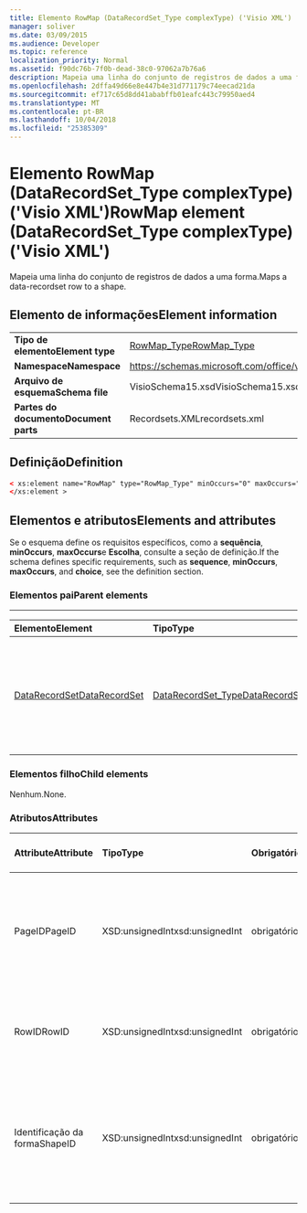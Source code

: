 ```yaml
---
title: Elemento RowMap (DataRecordSet_Type complexType) ('Visio XML')
manager: soliver
ms.date: 03/09/2015
ms.audience: Developer
ms.topic: reference
localization_priority: Normal
ms.assetid: f90dc76b-7f0b-dead-38c0-97062a7b76a6
description: Mapeia uma linha do conjunto de registros de dados a uma forma.
ms.openlocfilehash: 2dffa49d66e8e447b4e31d771179c74eecad21da
ms.sourcegitcommit: ef717c65d8dd41ababffb01eafc443c79950aed4
ms.translationtype: MT
ms.contentlocale: pt-BR
ms.lasthandoff: 10/04/2018
ms.locfileid: "25385309"
---
```

# <a name="rowmap-element-datarecordsettype-complextype-visio-xml"></a><span data-ttu-id="f7936-103">Elemento RowMap (DataRecordSet_Type complexType) ('Visio XML')</span><span class="sxs-lookup"><span data-stu-id="f7936-103">RowMap element (DataRecordSet_Type complexType) ('Visio XML')</span></span>

<span data-ttu-id="f7936-104">Mapeia uma linha do conjunto de registros de dados a uma forma.</span><span class="sxs-lookup"><span data-stu-id="f7936-104">Maps a data-recordset row to a shape.</span></span>
  
## <a name="element-information"></a><span data-ttu-id="f7936-105">Elemento de informações</span><span class="sxs-lookup"><span data-stu-id="f7936-105">Element information</span></span>

|||
|:-----|:-----|
|<span data-ttu-id="f7936-106">**Tipo de elemento**</span><span class="sxs-lookup"><span data-stu-id="f7936-106">**Element type**</span></span> <br/> |[<span data-ttu-id="f7936-107">RowMap_Type</span><span class="sxs-lookup"><span data-stu-id="f7936-107">RowMap_Type</span></span>](rowmap_type-complextypevisio-xml.md) <br/> |
|<span data-ttu-id="f7936-108">**Namespace**</span><span class="sxs-lookup"><span data-stu-id="f7936-108">**Namespace**</span></span> <br/> |https://schemas.microsoft.com/office/visio/2012/main  <br/> |
|<span data-ttu-id="f7936-109">**Arquivo de esquema**</span><span class="sxs-lookup"><span data-stu-id="f7936-109">**Schema file**</span></span> <br/> |<span data-ttu-id="f7936-110">VisioSchema15.xsd</span><span class="sxs-lookup"><span data-stu-id="f7936-110">VisioSchema15.xsd</span></span>  <br/> |
|<span data-ttu-id="f7936-111">**Partes do documento**</span><span class="sxs-lookup"><span data-stu-id="f7936-111">**Document parts**</span></span> <br/> |<span data-ttu-id="f7936-112">Recordsets.XML</span><span class="sxs-lookup"><span data-stu-id="f7936-112">recordsets.xml</span></span>  <br/> |
   
## <a name="definition"></a><span data-ttu-id="f7936-113">Definição</span><span class="sxs-lookup"><span data-stu-id="f7936-113">Definition</span></span>

```XML
< xs:element name="RowMap" type="RowMap_Type" minOccurs="0" maxOccurs="unbounded" >
</xs:element >
```

## <a name="elements-and-attributes"></a><span data-ttu-id="f7936-114">Elementos e atributos</span><span class="sxs-lookup"><span data-stu-id="f7936-114">Elements and attributes</span></span>

<span data-ttu-id="f7936-115">Se o esquema define os requisitos específicos, como a **sequência**, **minOccurs**, **maxOccurs**e **Escolha**, consulte a seção de definição.</span><span class="sxs-lookup"><span data-stu-id="f7936-115">If the schema defines specific requirements, such as **sequence**, **minOccurs**, **maxOccurs**, and **choice**, see the definition section.</span></span> 
  
### <a name="parent-elements"></a><span data-ttu-id="f7936-116">Elementos pai</span><span class="sxs-lookup"><span data-stu-id="f7936-116">Parent elements</span></span>

****

|<span data-ttu-id="f7936-117">**Elemento**</span><span class="sxs-lookup"><span data-stu-id="f7936-117">**Element**</span></span>|<span data-ttu-id="f7936-118">**Tipo**</span><span class="sxs-lookup"><span data-stu-id="f7936-118">**Type**</span></span>|<span data-ttu-id="f7936-119">**Descrição**</span><span class="sxs-lookup"><span data-stu-id="f7936-119">**Description**</span></span>|
|:-----|:-----|:-----|
|[<span data-ttu-id="f7936-120">DataRecordSet</span><span class="sxs-lookup"><span data-stu-id="f7936-120">DataRecordSet</span></span>](datarecordset-element-datarecordsets_type-complextypevisio-xml.md) <br/> |[<span data-ttu-id="f7936-121">DataRecordSet_Type</span><span class="sxs-lookup"><span data-stu-id="f7936-121">DataRecordSet_Type</span></span>](datarecordset_type-complextypevisio-xml.md) <br/> |<span data-ttu-id="f7936-122">Armazena, formata, atualiza e expõe os dados consultados de um banco de dados no Microsoft Visio.</span><span class="sxs-lookup"><span data-stu-id="f7936-122">Stores, formats, refreshes, and exposes data queried from a database in Microsoft Visio.</span></span>  <br/> |
   
### <a name="child-elements"></a><span data-ttu-id="f7936-123">Elementos filho</span><span class="sxs-lookup"><span data-stu-id="f7936-123">Child elements</span></span>

<span data-ttu-id="f7936-124">Nenhum.</span><span class="sxs-lookup"><span data-stu-id="f7936-124">None.</span></span>
  
### <a name="attributes"></a><span data-ttu-id="f7936-125">Atributos</span><span class="sxs-lookup"><span data-stu-id="f7936-125">Attributes</span></span>

|<span data-ttu-id="f7936-126">**Attribute**</span><span class="sxs-lookup"><span data-stu-id="f7936-126">**Attribute**</span></span>|<span data-ttu-id="f7936-127">**Tipo**</span><span class="sxs-lookup"><span data-stu-id="f7936-127">**Type**</span></span>|<span data-ttu-id="f7936-128">**Obrigatório**</span><span class="sxs-lookup"><span data-stu-id="f7936-128">**Required**</span></span>|<span data-ttu-id="f7936-129">**Descrição**</span><span class="sxs-lookup"><span data-stu-id="f7936-129">**Description**</span></span>|<span data-ttu-id="f7936-130">**Valores possíveis**</span><span class="sxs-lookup"><span data-stu-id="f7936-130">**Possible values**</span></span>|
|:-----|:-----|:-----|:-----|:-----|
|<span data-ttu-id="f7936-131">PageID</span><span class="sxs-lookup"><span data-stu-id="f7936-131">PageID</span></span>  <br/> |<span data-ttu-id="f7936-132">XSD:unsignedInt</span><span class="sxs-lookup"><span data-stu-id="f7936-132">xsd:unsignedInt</span></span>  <br/> |<span data-ttu-id="f7936-133">obrigatório</span><span class="sxs-lookup"><span data-stu-id="f7936-133">required</span></span>  <br/> |<span data-ttu-id="f7936-134">ID da página da forma vinculada aos dados na linha do conjunto de registros de dados identificado pela **RowID**.</span><span class="sxs-lookup"><span data-stu-id="f7936-134">Page ID of the shape linked to data in the data-recordset row identified by **RowID**.</span></span>  <br/> |<span data-ttu-id="f7936-135">Valores do tipo xsd:unsignedInt.</span><span class="sxs-lookup"><span data-stu-id="f7936-135">Values of the xsd:unsignedInt type.</span></span>  <br/> |
|<span data-ttu-id="f7936-136">RowID</span><span class="sxs-lookup"><span data-stu-id="f7936-136">RowID</span></span>  <br/> |<span data-ttu-id="f7936-137">XSD:unsignedInt</span><span class="sxs-lookup"><span data-stu-id="f7936-137">xsd:unsignedInt</span></span>  <br/> |<span data-ttu-id="f7936-138">obrigatório</span><span class="sxs-lookup"><span data-stu-id="f7936-138">required</span></span>  <br/> |<span data-ttu-id="f7936-139">Identificação da linha da linha, exclusiva dentro do conjunto de registros de dados.</span><span class="sxs-lookup"><span data-stu-id="f7936-139">Row ID of the row, unique within the data recordset.</span></span>  <br/> |<span data-ttu-id="f7936-140">Valores do tipo xsd:unsignedInt.</span><span class="sxs-lookup"><span data-stu-id="f7936-140">Values of the xsd:unsignedInt type.</span></span>  <br/> |
|<span data-ttu-id="f7936-141">Identificação da forma</span><span class="sxs-lookup"><span data-stu-id="f7936-141">ShapeID</span></span>  <br/> |<span data-ttu-id="f7936-142">XSD:unsignedInt</span><span class="sxs-lookup"><span data-stu-id="f7936-142">xsd:unsignedInt</span></span>  <br/> |<span data-ttu-id="f7936-143">obrigatório</span><span class="sxs-lookup"><span data-stu-id="f7936-143">required</span></span>  <br/> |<span data-ttu-id="f7936-144">Identificação da forma da forma vinculada aos dados na linha do conjunto de registros de dados identificado pela **RowID**.</span><span class="sxs-lookup"><span data-stu-id="f7936-144">Shape ID of the shape linked to data in the data-recordset row identified by **RowID**.</span></span>  <br/> |<span data-ttu-id="f7936-145">Valores do tipo xsd:unsignedInt.</span><span class="sxs-lookup"><span data-stu-id="f7936-145">Values of the xsd:unsignedInt type.</span></span>  <br/> |
   


